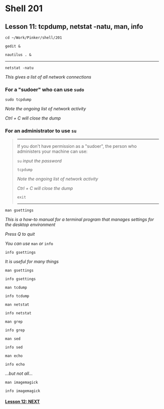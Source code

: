 # Shell 201
## Lesson 11: tcpdump, netstat -natu, man, info

`cd ~/Work/Pinker/shell/201`

`gedit &`

`nautilus . &`
___

`netstat -natu`

*This gives a list of all network connections*

### For a "sudoer" who can use `sudo`

`sudo tcpdump`

*Note the ongoing list of network activity*

*Ctrl + C will close the dump*


### For an administrator to use `su`
> ___
> If you don't have permission as a "sudoer", the person who administers your machine can use:
> 
> `su` *input the password*
> 
> `tcpdump`
> 
> *Note the ongoing list of network activity*
> 
> *Ctrl + C will close the dump*
> 
> `exit`
> ___

`man gsettings`

*This is a how-to manual for a terminal program that manages settings for the desktop environment*

*Press Q to quit*

*You can use* `man` *or* `info`

`info gsettings`

*It is useful for many things*

`man gsettings`

`info gsettings`

`man tcdump`

`info tcdump`

`man netstat`

`info netstat`

`man grep`

`info grep`

`man sed`

`info sed`

`man echo`

`info echo`

*...but not all...*

`man imagemagick`

`info imagemagick`

#### [Lesson 12: NEXT](https://github.com/inkVerb/pinker/blob/master/201-shell/Lesson-12.md)
